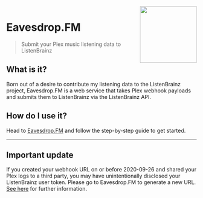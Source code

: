 <img src="https://eavesdrop.fm/img/hero.svg" align="right" width="150" />

# Eavesdrop.FM
> Submit your Plex music listening data to ListenBrainz

## What is it?
Born out of a desire to contribute my listening data to the ListenBrainz project, Eavesdrop.FM is a web service that takes Plex webhook payloads and submits them to ListenBrainz via the ListenBrainz API.

## How do I use it?
Head to [Eavesdrop.FM](https://eavesdrop.fm) and follow the step-by-step guide to get started.

----

## Important update
If you created your webhook URL on or before 2020-09-26 and shared your Plex logs to a third party, you may have unintentionally disclosed your ListenBrainz user token. Please go to Eavesdrop.FM to generate a new URL. [See here](https://github.com/simonxciv/eavesdrop.fm/issues/5) for further information.